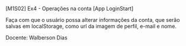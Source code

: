 [M1S02] Ex4 - Operações na conta [App LoginStart]

Faça com que o usuário possa alterar informações da conta, que serão salvas em localStorage, como url da imagem de perfil, e-mail e nome.

Docente: Walberson Dias